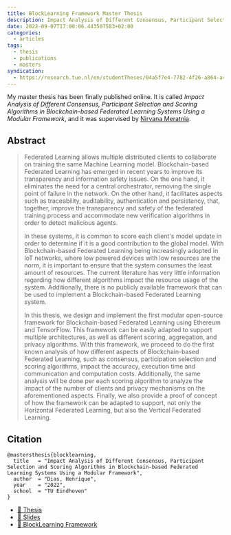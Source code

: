 ```yaml
---
title: BlockLearning Framework Master Thesis
description: Impact Analysis of Different Consensus, Participant Selection and Scoring Algorithms in Blockchain-based Federated Learning Systems Using a Modular Framework
date: 2022-09-07T17:00:06.443507583+02:00
categories:
  - articles
tags:
  - thesis
  - publications
  - masters
syndication:
  - https://research.tue.nl/en/studentTheses/04a5f7e4-7782-4f26-a864-a49d04f82966
---
```


My master thesis has been finally published online. It is called _Impact Analysis of Different Consensus, Participant Selection and Scoring Algorithms in Blockchain-based Federated Learning Systems Using a Modular Framework_, and it was supervised by [Nirvana Meratnia](https://research.tue.nl/en/persons/nirvana-meratnia).

<!--more-->

## Abstract

> Federated Learning allows multiple distributed clients to collaborate on training the same Machine Learning model. Blockchain-based Federated Learning has emerged in recent years to improve its transparency and information safety issues. On the one hand, it eliminates the need for a central orchestrator, removing the single point of failure in the network. On the other hand, it facilitates aspects such as traceability, auditability, authentication and persistency, that, together, improve the transparency and safety of the federated training process and accommodate new verification algorithms in order to detect malicious agents.
> 
> In these systems, it is common to score each client's model update in order to determine if it is a good contribution to the global model. With Blockchain-based Federated Learning being increasingly adopted in IoT networks, where low powered devices with low resources are the norm, it is important to ensure that the system consumes the least amount of resources. The current literature has very little information regarding how different algorithms impact the resource usage of the system. Additionally, there is no publicly available framework that can be used to implement a Blockchain-based Federated Learning system.
> 
> In this thesis, we design and implement the first modular open-source framework for Blockchain-based Federated Learning using Ethereum and TensorFlow. This framework can be easily adapted to support multiple architectures, as well as different scoring, aggregation, and privacy algorithms. With this framework, we proceed to do the first known analysis of how different aspects of Blockchain-based Federated Learning, such as consensus, participation selection and scoring algorithms, impact the accuracy, execution time and communication and computation costs. Additionally, the same analysis will be done per each scoring algorithm to analyze the impact of the number of clients and privacy mechanisms on the aforementioned aspects. Finally, we also provide a proof of concept of how the framework can be adapted to support, not only the Horizontal Federated Learning, but also the Vertical Federated Learning.

## Citation

```
@mastersthesis{blocklearning,
  title   = "Impact Analysis of Different Consensus, Participant Selection and Scoring Algorithms in Blockchain-based Federated Learning Systems Using a Modular Framework",
  author  = "Dias, Henrique",
  year    = "2022",
  school  = "TU Eindhoven"
}
```

<div class='terms'>

- [📄 Thesis](https://cdn.hacdias.com/media/2022-09-msc-blocklearning-thesis.pdf)
- [📣 Slides](https://cdn.hacdias.com/media/2022-09-msc-blocklearning-slides.pdf)
- [🧱 BlockLearning Framework](https://github.com/hacdias/blocklearning)

</div>
